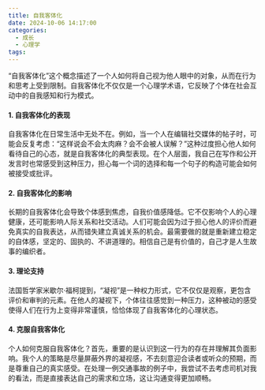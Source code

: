 ```yaml
---
title: 自我客体化
date: 2024-10-06 14:17:00
categories:
  - 成长
  - 心理学
tags:
---
```

“自我客体化”这个概念描述了一个人如何将自己视为他人眼中的对象，从而在行为和思考上受到限制。自我客体化不仅仅是一个心理学术语，它反映了个体在社会互动中的自我感知和行为模式。
#### 1. 自我客体化的表现
自我客体化在日常生活中无处不在。例如，当一个人在编辑社交媒体的帖子时，可能会反复考虑：“这样说会不会太肉麻？会不会被人误解？”这种过度担心他人如何看待自己的心态，就是自我客体化的典型表现。在个人层面，我自己在写作和公开发言时也常感受到这种压力，担心每一个词的选择和每一个句子的构造可能会如何被接受或批评。
#### 2. 自我客体化的影响
长期的自我客体化会导致个体感到焦虑，自我价值感降低。它不仅影响个人的心理健康，还可能影响人际关系和社交活动。人们可能会因为过于担心他人的评价而避免真实的自我表达，从而错失建立真诚关系的机会。最需要做的就是重新建立稳定的自体感，坚定的、固执的、不讲道理的。相信自己是有价值的，自己才是人生故事的编织者。

#### 3. 理论支持
法国哲学家米歇尔·福柯提到，“凝视”是一种权力形式，它不仅仅是观察，更包含评价和审判的元素。在他人的凝视下，个体往往感觉到一种压力，这种被动的感受使得人们在行为上变得非常谨慎，恰恰体现了自我客体化的心理状态。

#### 4. 克服自我客体化
个人如何克服自我客体化？首先，重要的是认识到这一行为的存在并理解其负面影响。我个人的策略是尽量屏蔽外界的凝视感，不去刻意迎合读者或听众的预期，而是尊重自己的真实感受。在处理一例交通事故的例子中，我尝试不去考虑司机对我的看法，而是直接表达自己的需求和立场，这让沟通变得更加顺畅。